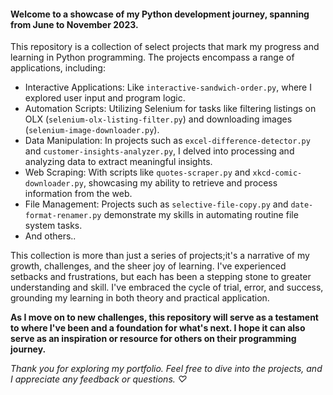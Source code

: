 #### Welcome to a showcase of my Python development journey, spanning from June to November 2023. 

This repository is a collection of select projects that mark my progress and learning in Python programming.
The projects encompass a range of applications, including:
- Interactive Applications: Like <code>interactive-sandwich-order.py</code>, where I explored user input and program logic.
- Automation Scripts: Utilizing Selenium for tasks like filtering listings on OLX (<code>selenium-olx-listing-filter.py</code>) and downloading images (<code>selenium-image-downloader.py</code>).
- Data Manipulation: In projects such as <code>excel-difference-detector.py</code> and <code>customer-insights-analyzer.py</code>, I delved into processing and analyzing data to extract meaningful insights.
- Web Scraping: With scripts like <code>quotes-scraper.py</code> and <code>xkcd-comic-downloader.py</code>, showcasing my ability to retrieve and process information from the web.
- File Management: Projects such as <code>selective-file-copy.py</code> and <code>date-format-renamer.py</code> demonstrate my skills in automating routine file system tasks.
- And others..


This collection is more than just a series of projects;it's a narrative of my growth, challenges, and the sheer joy of learning. I've experienced setbacks and frustrations, but each has been a stepping stone to greater understanding and skill. I've embraced the cycle of trial, error, and success, grounding my learning in both theory and practical application.

<b>As I move on to new challenges, this repository will serve as a testament to where I've been and a foundation for what's next. I hope it can also serve as an inspiration or resource for others on their programming journey.</b>

<i>Thank you for exploring my portfolio. 
Feel free to dive into the projects, and I appreciate any feedback or questions. ♡ </i>

